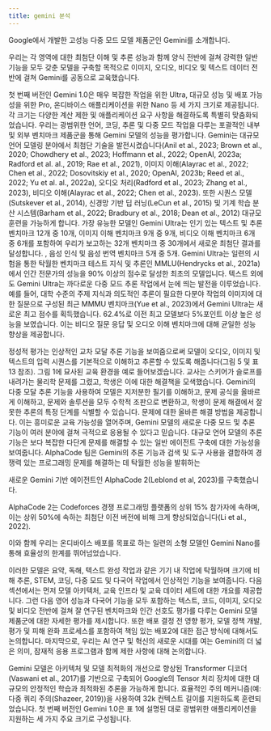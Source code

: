 ```yaml
---
title: gemini 분석
---
```

  
​Google에서 개발한 고성능 다중 모드 모델 제품군인 Gemini를 소개합니다. 

우리는 각 영역에 대한 최첨단 이해 및 추론 성능과 함께 양식 전반에 걸쳐 강력한 일반 기능을 모두 갖춘 모델을 구축할 목적으로 이미지, 오디오, 비디오 및 텍스트 데이터 전반에 걸쳐 Gemini를 공동으로 교육했습니다. 

첫 번째 버전인 Gemini 1.0은 매우 복잡한 작업을 위한 Ultra, 대규모 성능 및 배포 가능성을 위한 Pro, 온디바이스 애플리케이션을 위한 Nano 등 세 가지 크기로 제공됩니다. 각 크기는 다양한 계산 제한 및 애플리케이션 요구 사항을 해결하도록 특별히 맞춤화되었습니다. 우리는 광범위한 언어, 코딩, 추론 및 다중 모드 작업을 다루는 포괄적인 내부 및 외부 벤치마크 제품군을 통해 Gemini 모델의 성능을 평가합니다. Gemini는 대규모 언어 모델링 분야에서 최첨단 기술을 발전시켰습니다(Anil et al., 2023; Brown et al., 2020; Chowdhery et al., 2023; Hoffmann et al., 2022; OpenAI, 2023a; Radford et al. al., 2019; Rae et al., 2021), 이미지 이해(Alayrac et al., 2022; Chen et al., 2022; Dosovitskiy et al., 2020; OpenAI, 2023b; Reed et al., 2022; Yu et al. al., 2022a), 오디오 처리(Radford et al., 2023; Zhang et al., 2023), 비디오 이해(Alayrac et al., 2022; Chen et al., 2023). 또한 시퀀스 모델(Sutskever et al., 2014), 신경망 기반 딥 러닝(LeCun et al., 2015) 및 기계 학습 분산 시스템(Barham et al., 2022; Bradbury et al., 2018; Dean et al., 2012) 대규모 훈련을 가능하게 합니다. 가장 유능한 모델인 Gemini Ultra는 인기 있는 텍스트 및 추론 벤치마크 12개 중 10개, 이미지 이해 벤치마크 9개 중 9개, 비디오 이해 벤치마크 6개 중 6개를 포함하여 우리가 보고하는 32개 벤치마크 중 30개에서 새로운 최첨단 결과를 달성합니다. , 음성 인식 및 음성 번역 벤치마크 5개 중 5개. Gemini Ultra는 일련의 시험을 통한 탁월한 벤치마크 테스트 지식 및 추론인 MMLU(Hendrycks et al., 2021a)에서 인간 전문가의 성능을 90% 이상의 점수로 달성한 최초의 모델입니다. 텍스트 외에도 Gemini Ultra는 까다로운 다중 모드 추론 작업에서 눈에 띄는 발전을 이루었습니다. 예를 들어, 대학 수준의 주제 지식과 의도적인 추론이 필요한 다분야 작업의 이미지에 대한 질문으로 구성된 최근 MMMU 벤치마크(Yue et al., 2023)에서 Gemini Ultra는 새로운 최고 점수를 획득했습니다. 62.4%로 이전 최고 모델보다 5%포인트 이상 높은 성능을 보였습니다. 이는 비디오 질문 응답 및 오디오 이해 벤치마크에 대해 균일한 성능 향상을 제공합니다.

정성적 평가는 인상적인 교차 모달 추론 기능을 보여줌으로써 모델이 오디오, 이미지 및 텍스트의 입력 시퀀스를 기본적으로 이해하고 추론할 수 있도록 해줍니다(그림 5 및 표 13 참조). 그림 1에 묘사된 교육 환경을 예로 들어보겠습니다. 교사는 스키어가 슬로프를 내려가는 물리학 문제를 그렸고, 학생은 이에 대한 해결책을 모색했습니다. Gemini의 다중 모달 추론 기능을 사용하여 모델은 지저분한 필기를 이해하고, 문제 공식을 올바르게 이해하고, 문제와 솔루션을 모두 수학적 조판으로 변환하고, 학생이 문제 해결에서 잘못한 추론의 특정 단계를 식별할 수 있습니다. 문제에 대한 올바른 해결 방법을 제공합니다. 이는 흥미로운 교육 가능성을 열어주며, Gemini 모델의 새로운 다중 모드 및 추론 기능이 여러 분야에 걸쳐 극적으로 응용될 수 있다고 믿습니다. 대규모 언어 모델의 추론 기능은 보다 복잡한 다단계 문제를 해결할 수 있는 일반 에이전트 구축에 대한 가능성을 보여줍니다. AlphaCode 팀은 Gemini의 추론 기능과 검색 및 도구 사용을 결합하여 경쟁력 있는 프로그래밍 문제를 해결하는 데 탁월한 성능을 발휘하는 

새로운 Gemini 기반 에이전트인 AlphaCode 2(Leblond et al, 2023)를 구축했습니다. 

AlphaCode 2는 Codeforces 경쟁 프로그래밍 플랫폼의 상위 15% 참가자에 속하며, 이는 상위 50%에 속하는 최첨단 이전 버전에 비해 크게 향상되었습니다(Li et al., 2022).

이와 함께 우리는 온디바이스 배포를 목표로 하는 일련의 소형 모델인 Gemini Nano를 통해 효율성의 한계를 뛰어넘었습니다. 

이러한 모델은 요약, 독해, 텍스트 완성 작업과 같은 기기 내 작업에 탁월하며 크기에 비해 추론, STEM, 코딩, 다중 모드 및 다국어 작업에서 인상적인 기능을 보여줍니다. 다음 섹션에서는 먼저 모델 아키텍처, 교육 인프라 및 교육 데이터 세트에 대한 개요를 제공합니다. 그런 다음 영어 성능과 다국어 기능을 모두 포함하는 텍스트, 코드, 이미지, 오디오 및 비디오 전반에 걸쳐 잘 연구된 벤치마크와 인간 선호도 평가를 다루는 Gemini 모델 제품군에 대한 자세한 평가를 제시합니다. 또한 배포 결정 전 영향 평가, 모델 정책 개발, 평가 및 피해 완화 프로세스를 포함하여 책임 있는 배포2에 대한 접근 방식에 대해서도 논의합니다. 마지막으로, 우리는 AI 연구 및 혁신의 새로운 시대를 여는 Gemini의 더 넓은 의미, 잠재적 응용 프로그램과 함께 제한 사항에 대해 논의합니다.

Gemini 모델은 아키텍처 및 모델 최적화의 개선으로 향상된 Transformer 디코더(Vaswani et al., 2017)를 기반으로 구축되어 Google의 Tensor 처리 장치에 대한 대규모의 안정적인 학습과 최적화된 추론을 가능하게 합니다. 효율적인 주의 메커니즘(예: 다중 쿼리 주의(Shazeer, 2019))을 사용하여 32k 컨텍스트 길이를 지원하도록 훈련되었습니다. 첫 번째 버전인 Gemini 1.0은 표 1에 설명된 대로 광범위한 애플리케이션을 지원하는 세 가지 주요 크기로 구성됩니다.